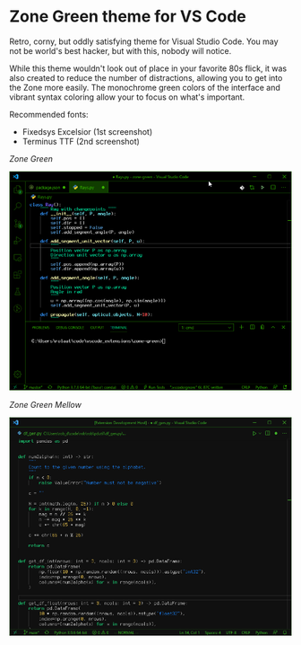 # Zone Green theme for VS Code

Retro, corny, but oddly satisfying theme for Visual Studio Code.
You may not be world's best hacker, but with this, nobody will notice.

While this theme wouldn't look out of place in your favorite 80s flick, it was also created to reduce the number of distractions, allowing you to get into the Zone more easily. The monochrome green colors of the interface and vibrant syntax coloring allow your to focus on what's important.

Recommended fonts:

- Fixedsys Excelsior (1st screenshot)
- Terminus TTF (2nd screenshot)

*Zone Green*

![Screenshot of Zone green](logos/screenshot-Zone-green.png)

*Zone Green Mellow*

![Screenshot of Zone green](logos/screenshot-Zone-green-mellow.png)
